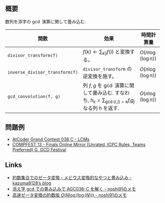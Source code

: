## 概要
数列を添字の $\gcd$ 演算に関して畳み込む.

| 関数                           | 効果                                                                                                         | 時間計算量          |
| ------------------------------ | ------------------------------------------------------------------------------------------------------------ | ------------------- |
| `divisor_transform(f)`         | $f(k) \leftarrow \sum_{k \| i} f(i)$ と変換する。                                                            | $O(n \log(\log n))$ |
| `inverse_divisor_transform(f)` | `divisor_transform` の逆変換を施す。                                                                         | $O(n \log(\log n))$ |
| `gcd_convolution(f, g)`        | 列 $f, g$ を $\gcd$ 演算に関して畳み込む. すなわち,  $h_k = \sum_{\gcd(i, j) = k} f_ig_j$ なる列 $h$ を返す. | $O(n \log(\log n))$ |

## 問題例
- [AtCoder Grand Contest 038 C - LCMs](https://atcoder.jp/contests/agc038/tasks/agc038_c)
- [COMPFEST 13 - Finals Online Mirror (Unrated, ICPC Rules, Teams Preferred) G. GCD Festival](https://codeforces.com/contest/1575/problem/G)

## Links
- [約数集合でのゼータ変換・メビウス変換的なやつと畳み込み - kazuma8128’s blog](https://kazuma8128.hatenablog.com/entry/2018/07/29/231819)
- [添え字 gcd での畳み込みで AGC038-C を解く - noshi91のメモ](https://noshi91.hatenablog.com/entry/2019/09/23/002445)
- [高速ゼータ変換の約数版 $O(N \log(\log(N)))$ - noshi91のメモ](https://noshi91.hatenablog.com/entry/2018/12/27/121649)
